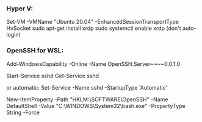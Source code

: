 ### Hyper V:
Set-VM -VMName "Ubuntu 20.04" -EnhancedSessionTransportType HvSocket
sudo apt-get install xrdp
sudo systemctl enable xrdp
(don't auto-login)


### OpenSSH for WSL:
Add-WindowsCapability -Online -Name OpenSSH.Server~~~~0.0.1.0

Start-Service sshd
Get-Service sshd

or automatic:
Set-Service -Name sshd -StartupType 'Automatic'

New-ItemProperty -Path "HKLM:\SOFTWARE\OpenSSH" -Name DefaultShell -Value "C:\WINDOWS\System32\bash.exe" -PropertyType String -Force

